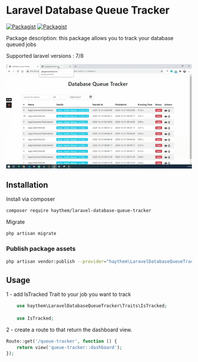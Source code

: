 # Laravel Database Queue Tracker

[![Packagist](https://img.shields.io/packagist/v/haythem/laravel-database-queue-tracker.svg)](https://packagist.org/packages/haythem/laravel-database-queue-tracker)
[![Packagist](https://img.shields.io/packagist/l/haythem/laravel-database-queue-tracker.svg)](https://packagist.org/packages/haythem/laravel-database-queue-tracker)

Package description: this package allows you to track your database queued jobs


Supported laravel versions : 7/8




![alt text](https://github.com/haythembenkhlifa/laravel-database-queue-tracker/blob/master/src/img/animation.gif)

## Installation

Install via composer
```bash
composer require haythem/laravel-database-queue-tracker
```

Migrate
```bash
php artisan migrate
```

### Publish package assets

```bash
php artisan vendor:publish --provider="haythem\LaravelDatabaseQueueTracker\ServiceProvider"
```

## Usage

1 - add IsTracked Trait to your job you want to track
```php
    use haythem\LaravelDatabaseQueueTracker\Traits\IsTracked;

    use IsTracked;
```

2 - create a route to that return the dashboard view.

```php
Route::get('/queue-tracker', function () {
    return view('queue-tracker::dashboard');
});
```

